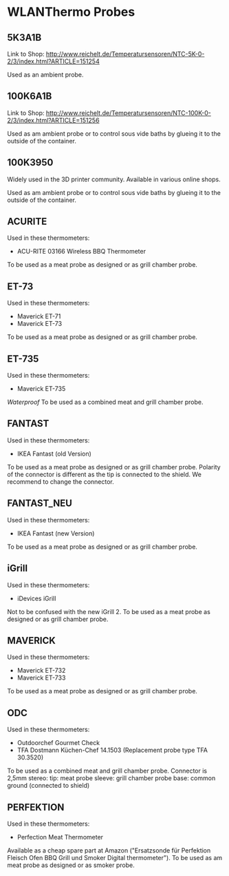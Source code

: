 # WLANThermo Probes
## 5K3A1B
Link to Shop:
http://www.reichelt.de/Temperatursensoren/NTC-5K-0-2/3/index.html?ARTICLE=151254

Used as an ambient probe.
## 100K6A1B
Link to Shop:
http://www.reichelt.de/Temperatursensoren/NTC-100K-0-2/3/index.html?ARTICLE=151256

Used as am ambient probe or to control sous vide baths by glueing it to the outside of the container.
## 100K3950
Widely used in the 3D printer community. Available in various online shops.

Used as am ambient probe or to control sous vide baths by glueing it to the outside of the container.
## ACURITE
Used in these thermometers:
* ACU-RITE 03166 Wireless BBQ Thermometer

To be used as a meat probe as designed or as grill chamber probe.
## ET-73
Used in these thermometers:
* Maverick ET-71
* Maverick ET-73

To be used as a meat probe as designed or as grill chamber probe.
## ET-735
Used in these thermometers:
* Maverick ET-735

*Waterproof*
To be used as a combined meat and grill chamber probe.
## FANTAST
Used in these thermometers:
* IKEA Fantast (old Version)

To be used as a meat probe as designed or as grill chamber probe. Polarity of the connector is different as the tip is connected to the shield. We recommend to change the connector.
## FANTAST_NEU
Used in these thermometers:
* IKEA Fantast (new Version)

To be used as a meat probe as designed or as grill chamber probe.
## iGrill
Used in these thermometers:
* iDevices iGrill

Not to be confused with the new iGrill 2.
To be used as a meat probe as designed or as grill chamber probe.
## MAVERICK
Used in these thermometers:
* Maverick ET-732
* Maverick ET-733

To be used as a meat probe as designed or as grill chamber probe.
## ODC
Used in these thermometers:
* Outdoorchef Gourmet Check
* TFA Dostmann Küchen-Chef 14.1503 (Replacement probe type TFA 30.3520)

To be used as a combined meat and grill chamber probe.
Connector is 2,5mm stereo:
tip: meat probe
sleeve: grill chamber probe
base: common ground (connected to shield)
## PERFEKTION
Used in these thermometers:
* Perfection Meat Thermometer
 
Available as a cheap spare part at Amazon ("Ersatzsonde für Perfektion Fleisch Ofen BBQ Grill und Smoker Digital thermometer").
To be used as am meat probe as designed or as smoker probe.
